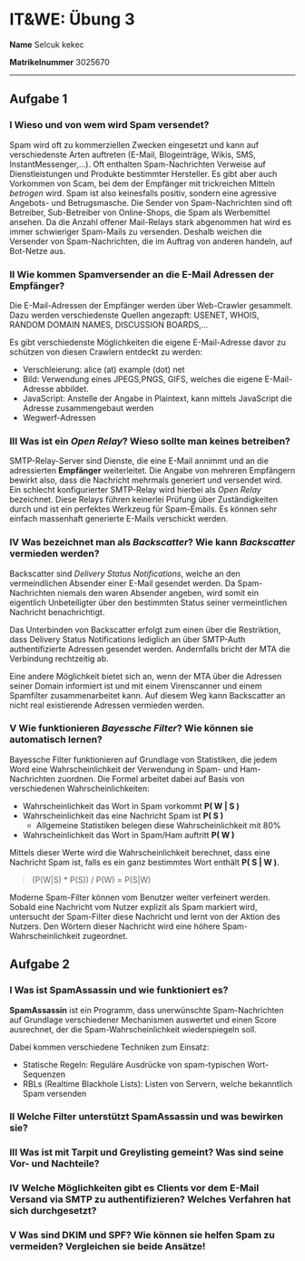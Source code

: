 # IT&WE: Übung 3

**Name**
Selcuk kekec           

**Matrikelnummer**
3025670

-------------------

## Aufgabe 1

### I Wieso und von wem wird Spam versendet?

Spam wird oft zu kommerziellen Zwecken eingesetzt und kann auf verschiedenste Arten auftreten (E-Mail, Blogeinträge, Wikis, SMS, InstantMessenger,...). Oft enthalten Spam-Nachrichten Verweise auf Dienstleistungen und Produkte bestimmter Hersteller. Es gibt aber auch Vorkommen von Scam, bei dem der Empfänger mit trickreichen Mitteln *betrogen* wird. Spam ist also keinesfalls positiv, sondern eine agressive Angebots- und Betrugsmasche. Die Sender von Spam-Nachrichten sind oft Betreiber, Sub-Betreiber von Online-Shops, die Spam als Werbemittel ansehen. Da die Anzahl offener Mail-Relays stark abgenommen hat wird es immer schwieriger Spam-Mails zu versenden. Deshalb weichen die Versender von Spam-Nachrichten, die im Auftrag von anderen handeln, auf Bot-Netze aus. 

### II Wie kommen Spamversender an die E-Mail Adressen der Empfänger?

Die E-Mail-Adressen der Empfänger werden über Web-Crawler gesammelt. Dazu werden verschiedenste Quellen angezapft: USENET, WHOIS, RANDOM DOMAIN NAMES, DISCUSSION BOARDS,...

Es gibt verschiedenste Möglichkeiten die eigene E-Mail-Adresse davor zu schützen von diesen Crawlern entdeckt zu werden:

* Verschleierung: alice (at) example (dot) net
* Bild: Verwendung eines JPEGS,PNGS, GIFS, welches die eigene E-Mail-Adresse abbildet.
* JavaScript: Anstelle der Angabe in Plaintext, kann mittels JavaScript die Adresse zusammengebaut werden
* Wegwerf-Adressen

### III Was ist ein *Open Relay*? Wieso sollte man keines betreiben?

SMTP-Relay-Server sind Dienste, die eine E-Mail annimmt und an die adressierten **Empfänger** weiterleitet. Die Angabe von mehreren Empfängern bewirkt also, dass die Nachricht mehrmals generiert und versendet wird. Ein schlecht konfigurierter SMTP-Relay wird hierbei als *Open Relay* bezeichnet. Diese Relays führen keinerlei Prüfung über Zuständigkeiten durch und ist ein perfektes Werkzeug für Spam-Emails. Es können sehr einfach massenhaft generierte E-Mails verschickt werden.

### IV Was bezeichnet man als *Backscatter*? Wie kann *Backscatter* vermieden werden?

Backscatter sind *Delivery Status Notifications*, welche an den vermeindlichen Absender einer E-Mail gesendet werden. Da Spam-Nachrichten niemals den waren Absender angeben, wird somit ein eigentlich Unbeteiligter über den bestimmten Status seiner vermeintlichen Nachricht benachrichtigt.

Das Unterbinden von Backscatter erfolgt zum einen über die Restriktion, dass Delivery Status Notifications lediglich an über SMTP-Auth authentifizierte Adressen gesendet werden. Andernfalls bricht der MTA die Verbindung rechtzeitig ab.

Eine andere Möglichkeit bietet sich an, wenn der MTA über die Adressen seiner Domain informiert ist und mit einem Virenscanner und einem Spamfilter zusammenarbeitet kann. Auf diesem Weg kann Backscatter an nicht real existierende Adressen vermieden werden.

### V Wie funktionieren *Bayessche Filter*? Wie können sie automatisch lernen?

Bayessche Filter funktionieren auf Grundlage von Statistiken, die jedem Word eine Wahrscheinlichkeit der Verwendung in Spam- und Ham-Nachrichten zuordnen. Die Formel arbeitet dabei auf Basis von verschiedenen Wahrscheinlichkeiten:

* Wahrscheinlichkeit das Wort in Spam vorkommt **P( W | S )**
* Wahrscheinlichkeit das eine Nachricht Spam ist **P( S )**
  * Allgemeine Statistiken belegen diese Wahrscheinlichkeit mit 80%
* Wahrscheinlichkeit das Wort in Spam/Ham auftritt **P( W )**

Mittels dieser Werte wird die Wahrscheinlichkeit berechnet, dass eine Nachricht Spam ist, falls es ein ganz bestimmtes Wort enthält **P( S | W )**.

> (P(W|S) * P(S)) / P(W) = P(S|W)

Moderne Spam-Filter können vom Benutzer weiter verfeinert werden. Sobald eine Nachricht vom Nutzer explizit als Spam markiert wird, untersucht der Spam-Filter diese Nachricht und lernt von der Aktion des Nutzers. Den Wörtern dieser Nachricht wird eine höhere Spam-Wahrscheinlichkeit zugeordnet.

## Aufgabe 2

### I Was ist SpamAssassin und wie funktioniert es?

**SpamAssassin** ist ein Programm, dass unerwünschte Spam-Nachrichten auf Grundlage verschiedener Mechanismen auswertet und einen Score ausrechnet, der die Spam-Wahrscheinlichkeit wiederspiegeln soll.

Dabei kommen verschiedene Techniken zum Einsatz:

* Statische Regeln: Reguläre Ausdrücke von spam-typischen Wort-Sequenzen
* RBLs (Realtime Blackhole Lists): Listen von Servern, welche bekanntlich Spam versenden

### II Welche Filter unterstützt SpamAssassin und was bewirken sie?

### III Was ist mit Tarpit und Greylisting gemeint? Was sind seine Vor- und Nachteile?

### IV Welche Möglichkeiten gibt es Clients vor dem E-Mail Versand via SMTP zu authentifizieren? Welches Verfahren hat sich durchgesetzt?

### V Was sind DKIM und SPF? Wie können sie helfen Spam zu vermeiden? Vergleichen sie beide Ansätze!


















